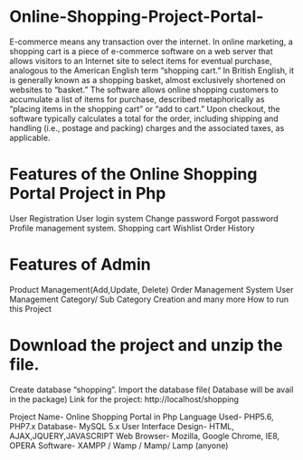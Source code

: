 # Online-Shopping-Project-Portal-
E-commerce means any transaction over the internet.
In online marketing, a shopping cart is a piece of e-commerce software on a web server that allows visitors to an Internet site to select items for eventual purchase, analogous to the American English term “shopping cart.” In British English, it is generally known as a shopping basket, almost exclusively shortened on websites to “basket.”
The software allows online shopping customers to accumulate a list of items for purchase, described metaphorically as “placing items in the shopping cart” or “add to cart.” Upon checkout, the software typically calculates a total for the order, including shipping and handling (i.e., postage and packing) charges and the associated taxes, as applicable.

# Features of the Online Shopping Portal Project in Php
User Registration
User login system
Change password
Forgot password
Profile management system.
Shopping cart
Wishlist
Order History

# Features of Admin
Product Management(Add,Update, Delete)
Order Management System
User Management
Category/ Sub Category Creation and many more
How to run this Project

# Download the project and unzip the file.
Create database “shopping”.
Import the database file( Database will be avail in the package)
Link for the project: http://localhost/shopping

Project Name-	Online Shopping Portal in Php
Language Used-  	PHP5.6, PHP7.x
Database-	MySQL 5.x
User Interface Design-  	HTML, AJAX,JQUERY,JAVASCRIPT
Web Browser-	Mozilla, Google Chrome, IE8, OPERA
Software-	XAMPP / Wamp / Mamp/ Lamp (anyone)

